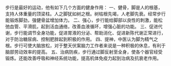 步行是最好的运动，他有如下几个方面的健身作用：
一、健骨，脚是人的根基，支持人体重量的顶梁柱。人之脚犹如树之根。树枯根先竭，人老脚先衰。经常步行能锻炼脚劲，强健骨盆增加体力。
二、强心，步行能给脚部以良性的刺激，能松弛血管、平滑肌，起到活血通络，改善血液循环，增强心脏的功能。
三、促进代谢，步行能调节全身功能，促进胃液的分泌、帮助消化、促进新陈代谢正常进行，对于防治糖尿病、控制肥胖起到积极的作用。
四、提神，中医认为脚为精气之根。步行可使大脑放松，对于整天伏案脑力工作者来说是一种积极的休息，有利于脑部劳动效率的提高。
五、治病防疾，步行通过脚反射至全身，使各个器官经受锻炼。还能改善呼吸和神经系统功能，提高机体免疫力起到治病及抗衰老作用。
